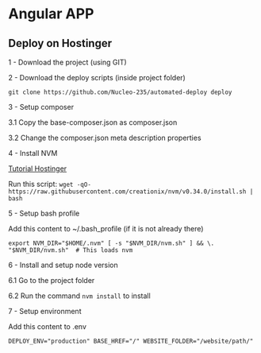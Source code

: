 # Angular APP

## Deploy on Hostinger

1 - Download the project (using GIT)

2 - Download the deploy scripts (inside project folder)

`git clone https://github.com/Nucleo-235/automated-deploy deploy`

3 - Setup composer

3.1 Copy the base-composer.json as composer.json

3.2 Change the composer.json meta description properties

4 - Install NVM

[Tutorial Hostinger](https://www.hostinger.com.br/tutoriais/instalar-node-js-ubuntu)

Run this script:
`wget -qO- https://raw.githubusercontent.com/creationix/nvm/v0.34.0/install.sh | bash`

5 - Setup bash profile

Add this content to ~/.bash_profile (if it is not already there)

`
export NVM_DIR="$HOME/.nvm"
[ -s "$NVM_DIR/nvm.sh" ] && \. "$NVM_DIR/nvm.sh"  # This loads nvm
`

6 - Install and setup node version

6.1 Go to the project folder

6.2 Run the command `nvm install` to install

7 - Setup environment

Add this content to .env

`
DEPLOY_ENV="production"
BASE_HREF="/"
WEBSITE_FOLDER="/website/path/"
`
